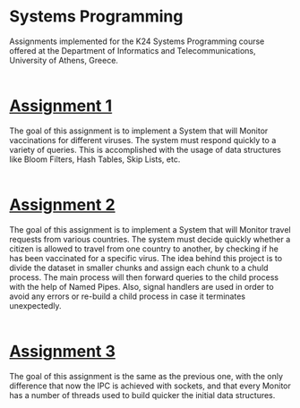 # Systems Programming

Assignments implemented for the K24 Systems Programming course offered at the Department of Informatics and Telecommunications, University of Athens, Greece. <br> </br>

# [Assignment 1](Project1)

The goal of this assignment is to implement a System that will Monitor vaccinations for different viruses. The system must respond quickly to a variety of queries. This is accomplished with the usage of data structures like Bloom Filters, Hash Tables, Skip Lists, etc. <br> </br>

# [Assignment 2](Project2)

The goal of this assignment is to implement a System that will Monitor travel requests from various countries. The system must decide quickly whether a citizen is allowed to travel from one country to another, by checking if he has been vaccinated for a specific virus. The idea behind this project is to divide the dataset in smaller chunks and assign each chunk to a chuld process. The main process will then forward queries to the child process with the help of Named Pipes. Also, signal handlers are used in order to avoid any errors or re-build a child process in case it terminates unexpectedly. <br> </br>


# [Assignment 3](Project3)

The goal of this assignment is the same as the previous one, with the only difference that now the IPC is achieved with sockets, and that every Monitor has a number of threads used to build quicker the initial data structures. <br> </br>
